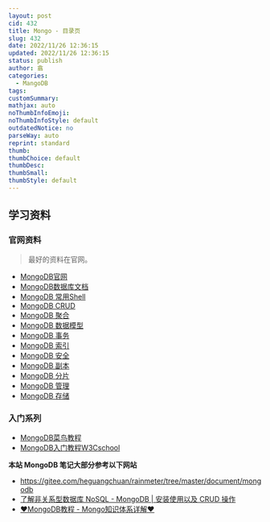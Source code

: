 ```yaml
---
layout: post
cid: 432
title: Mongo - 目录页
slug: 432
date: 2022/11/26 12:36:15
updated: 2022/11/26 12:36:15
status: publish
author: 翕
categories: 
  - MangoDB
tags: 
customSummary: 
mathjax: auto
noThumbInfoEmoji: 
noThumbInfoStyle: default
outdatedNotice: no
parseWay: auto
reprint: standard
thumb: 
thumbChoice: default
thumbDesc: 
thumbSmall: 
thumbStyle: default
---
```



## 学习资料

### 官网资料

> 最好的资料在官网。

- [MongoDB官网](https://www.mongodb.com)
- [MongoDB数据库文档](https://docs.mongodb.com/manual/)
- [MongoDB 常用Shell](https://docs.mongodb.com/manual/mongo/)
- [MongoDB CRUD](https://docs.mongodb.com/manual/crud/)
- [MongoDB 聚合](https://docs.mongodb.com/manual/aggregation/)
- [MongoDB 数据模型](https://docs.mongodb.com/manual/core/data-modeling-introduction/)
- [MongoDB 事务](https://docs.mongodb.com/manual/core/transactions/)
- [MongoDB 索引](https://docs.mongodb.com/manual/indexes/)
- [MongoDB 安全](https://docs.mongodb.com/manual/security/)
- [MongoDB 副本](https://docs.mongodb.com/manual/replication/)
- [MongoDB 分片](https://docs.mongodb.com/manual/sharding/)
- [MongoDB 管理](https://docs.mongodb.com/manual/administration/)
- [MongoDB 存储](https://docs.mongodb.com/manual/storage/)

### 入门系列

- [MongoDB菜鸟教程](https://www.runoob.com/mongodb/mongodb-tutorial.html)
- [MongoDB入门教程W3Cschool](https://www.w3cschool.cn/mongodb/mongodb-1uxs37ih.html)



**本站 MongoDB 笔记大部分参考以下网站**

- <https://gitee.com/heguangchuan/rainmeter/tree/master/document/mongodb>
- [了解非关系型数据库 NoSQL - MongoDB | 安装使用以及 CRUD 操作](https://zhenye-na.github.io/2020/01/27/intro-to-mongodb.html)
- [♥MongoDB教程 - Mongo知识体系详解♥](https://www.pdai.tech/md/db/nosql-mongo/mongo.html)

